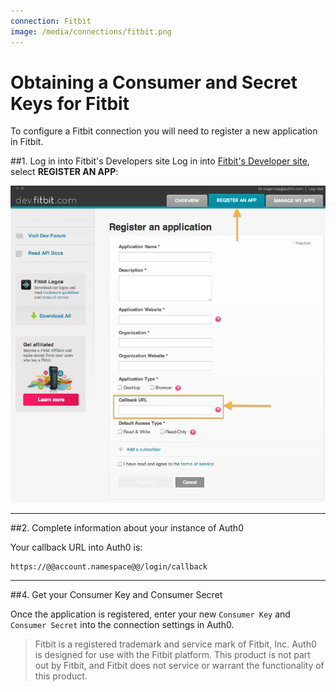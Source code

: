 ```yaml
---
connection: Fitbit
image: /media/connections/fitbit.png
---
```


# Obtaining a Consumer and Secret Keys for Fitbit

To configure a Fitbit connection you will need to register a new application in Fitbit.

##1. Log in into Fitbit's Developers site
Log in into [Fitbit's Developer site](https://dev.fitbit.com), select __REGISTER AN APP__:

![](/media/articles/connections/social/fitbit/fitbit-register-1.png)

---

##2. Complete information about your instance of Auth0

Your callback URL into Auth0 is:

	https://@@account.namespace@@/login/callback

---

##4. Get your Consumer Key and Consumer Secret

Once the application is registered, enter your new `Consumer Key` and `Consumer Secret` into the connection settings in Auth0.

>Fitbit is a registered trademark and service mark of Fitbit, Inc. Auth0 is designed for use with the Fitbit platform. This product is not part out by Fitbit, and Fitbit does not service or warrant the functionality of this product.

